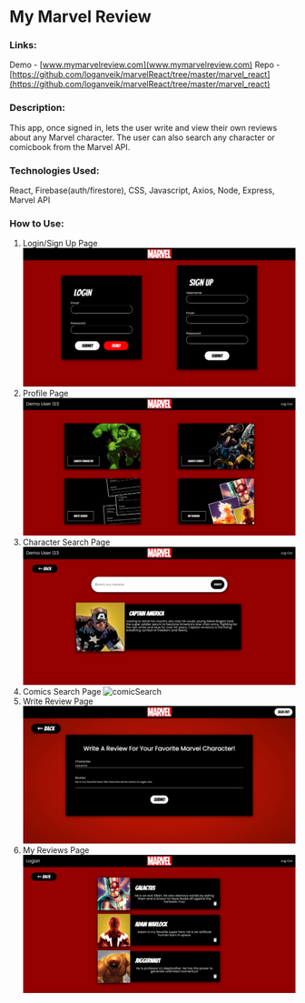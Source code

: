 # My Marvel Review

### Links:
Demo - [www.mymarvelreview.com](www.mymarvelreview.com)
Repo - [https://github.com/loganveik/marvelReact/tree/master/marvel_react](https://github.com/loganveik/marvelReact/tree/master/marvel_react)

### Description:
This app, once signed in, lets the user write and view their own reviews about any Marvel character. The user can also search any character or comicbook from the Marvel API.

### Technologies Used:
React, Firebase(auth/firestore), CSS, Javascript, Axios, Node, Express, Marvel API

### How to Use:
1) Login/Sign Up Page
![homepage](src/images/homePage.png)
2) Profile Page
![projects](src/images/profilePage.png)
3) Character Search Page
![charSearch](src/images/charSearch.png)
4) Comics Search Page
![comicSearch](src/images/comicsSearch.png)
5) Write Review Page
![write](src/images/writess.png)
6) My Reviews Page
![view](src/images/marvelSS.png)